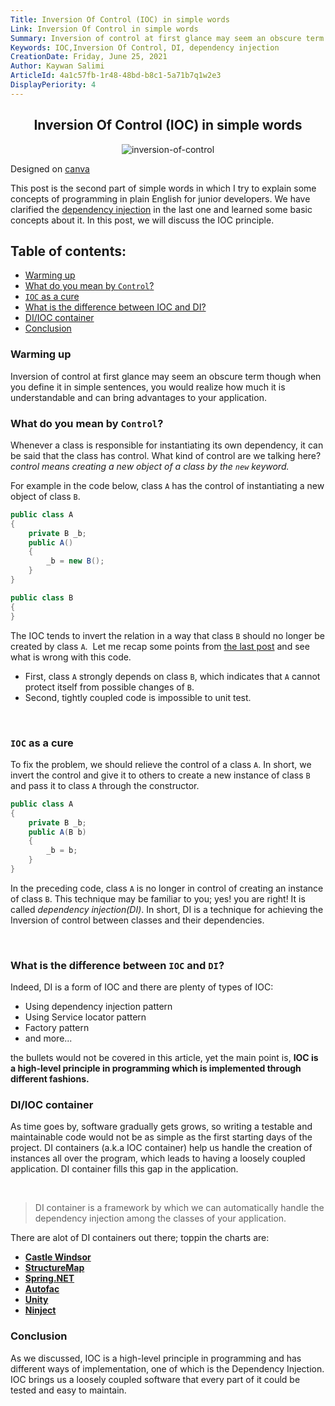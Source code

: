 ```yaml
---
Title: Inversion Of Control (IOC) in simple words
Link: Inversion Of Control in simple words
Summary: Inversion of control at first glance may seem an obscure term though when you define it in simple sentences, you would realize how much it is understandable and can bring advantages to your application. In this post, I tried explaining it as simple as and as understandable as possible for junior developers.
Keywords: IOC,Inversion Of Control, DI, dependency injection
CreationDate: Friday, June 25, 2021
Author: Kaywan Salimi
ArticleId: 4a1c57fb-1r48-48bd-b8c1-5a71b7q1w2e3
DisplayPeriority: 4
---
```


<div align="center">

## Inversion Of Control (IOC) in simple words

</div>

<div align="center">

  ![inversion-of-control](/data/Images/inversionOfControl1.png)
  <div class="post-date" style="text-align: left;">
    <span>Designed on</span>
    <a href="https://www.canva.com/"> canva</a>
 </div>
</div>

This post is the second part of simple words in which I try to explain some concepts of programming in plain English for junior developers. We have clarified the [dependency injection](https://silentexception.com/article/Dependency-injection-in-simple-words) in the last one and learned some basic concepts about it. In this post, we will discuss the IOC principle.

## Table of contents:

* [Warming up](#warming-up)
* [What do you mean by `Control`?](#what-do-you-mean-by-control)
* [`IOC` as a cure](#ioc-as-a-cure)
* [What is the difference between IOC and DI?](#what-is-the-difference-between-ioc-and-di)
* [DI/IOC container](#diioc-container)
* [Conclusion](#conclusion)


### Warming up
Inversion of control at first glance may seem an obscure term though when you define it in simple sentences, you would realize how much it is understandable and can bring advantages to your application. 

### What do you mean by `Control`?
Whenever a class is responsible for instantiating its own dependency, it can be said that the class has control. What kind of control are we talking here? *control means creating a new object of a class by the `new` keyword.*

For example in the code below, class `A` has the control of instantiating a new object of class `B`.
```csharp
public class A
{
	private B _b;
	public A()
	{
		_b = new B();
	}
}

public class B
{
}
```

The IOC tends to invert the relation in a way that class `B` should no longer be created by class `A`.  Let me recap some points from [the last post](https://silentexception.com/article/Dependency-injection-in-simple-words) and see what is wrong with this code.

* First, class `A` strongly depends on class `B`, which indicates that `A` cannot protect itself from possible changes of `B`. 
* Second, tightly coupled code is impossible to unit test. 

 
### `IOC` as a cure
To fix the problem, we should relieve the control of a class `A`. In short, we invert the control and give it to others to create a new instance of class `B` and pass it to class `A` through the constructor. 
```csharp
public class A
{
	private B _b;
	public A(B b)
	{
		_b = b;
	}
}

```
In the preceding code, class `A` is no longer in control of creating an instance of class `B`. This technique may be familiar to you; yes! you are right! It is called *dependency injection(DI)*. In short, DI is a technique for achieving the Inversion of control between classes and their dependencies.

 
### What is the difference between `IOC` and `DI`?
Indeed, DI is a form of IOC and there are plenty of types of IOC:

* Using dependency injection pattern
* Using Service locator pattern
* Factory pattern
* and more...

the bullets would not be covered in this article, yet the main point is, **IOC is a high-level principle in programming which is implemented through different fashions.**

### DI/IOC container
As time goes by, software gradually gets grows, so writing a testable and maintainable code would not be as simple as the first starting days of the project. DI containers (a.k.a IOC container) help us handle the creation of instances all over the program, which leads to having a loosely coupled application. DI container fills this gap in the application.

 
>DI container is a framework by which we can automatically handle the dependency injection among the classes of your application.

There are alot of DI containers out there; toppin the charts are:
* [**Castle Windsor**](http://www.castleproject.org/projects/windsor/)
* [**StructureMap**](http://structuremap.github.io/)
* [**Spring.NET**](http://www.springframework.net/)
* [**Autofac**](https://autofac.org/)
* [**Unity**](http://codeplex.com/unity)
* [**Ninject**](http://ninject.org/)

### Conclusion
As we discussed, IOC is a high-level principle in programming and has different ways of implementation, one of which is the Dependency Injection. IOC brings us a loosely coupled software that every part of it could be tested and easy to maintain.
